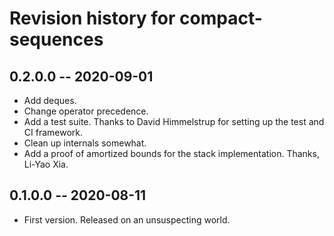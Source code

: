 # Revision history for compact-sequences

## 0.2.0.0 -- 2020-09-01

* Add deques.
* Change operator precedence.
* Add a test suite. Thanks to David Himmelstrup for setting up the test and CI framework.
* Clean up internals somewhat.
* Add a proof of amortized bounds for the stack implementation. Thanks, Li-Yao Xia.

## 0.1.0.0 -- 2020-08-11

* First version. Released on an unsuspecting world.
